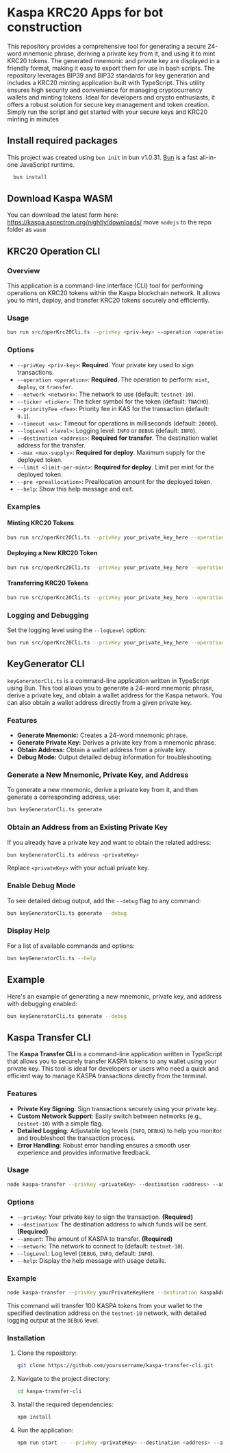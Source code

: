 # Kaspa KRC20 Apps for bot construction
This repository provides a comprehensive tool for generating a secure 24-word mnemonic phrase, deriving a private key from it, and using it to mint KRC20 tokens. The generated mnemonic and private key are displayed in a friendly format, making it easy to export them for use in bash scripts. The repository leverages BIP39 and BIP32 standards for key generation and includes a KRC20 minting application built with TypeScript. This utility ensures high security and convenience for managing cryptocurrency wallets and minting tokens. Ideal for developers and crypto enthusiasts, it offers a robust solution for secure key management and token creation. Simply run the script and get started with your secure keys and KRC20 minting in minutes

## Install required packages

This project was created using `bun init` in bun v1.0.31. [Bun](https://bun.sh) is a fast all-in-one JavaScript runtime.
```bash
  bun install
```  

## Download Kaspa WASM
You can download the latest form here: https://kaspa.aspectron.org/nightly/downloads/
move `nodejs` to the repo folder as `wasm`

## KRC20 Operation CLI

### Overview

This application is a command-line interface (CLI) tool for performing operations on KRC20 tokens within the Kaspa blockchain network. It allows you to mint, deploy, and transfer KRC20 tokens securely and efficiently.

### Usage

```bash
bun run src/operKrc20Cli.ts --privKey <priv-key> --operation <operation> [options]
```

### Options

- `--privKey <priv-key>`: **Required**. Your private key used to sign transactions.
- `--operation <operation>`: **Required**. The operation to perform: `mint`, `deploy`, or `transfer`.
- `--network <network>`: The network to use (default: `testnet-10`).
- `--ticker <ticker>`: The ticker symbol for the token (default: `TNACHO`).
- `--priorityFee <fee>`: Priority fee in KAS for the transaction (default: `0.1`).
- `--timeout <ms>`: Timeout for operations in milliseconds (default: `20000`).
- `--logLevel <level>`: Logging level: `INFO` or `DEBUG` (default: `INFO`).
- `--destination <address>`: **Required for transfer**. The destination wallet address for the transfer.
- `--max <max-supply>`: **Required for deploy**. Maximum supply for the deployed token.
- `--limit <limit-per-mint>`: **Required for deploy**. Limit per mint for the deployed token.
- `--pre <preallocation>`: Preallocation amount for the deployed token.
- `--help`: Show this help message and exit.

### Examples

#### Minting KRC20 Tokens

```bash
bun run src/operKrc20Cli.ts --privKey your_private_key_here --operation mint --ticker MYTOKEN
```

#### Deploying a New KRC20 Token

```bash
bun run src/operKrc20Cli.ts --privKey your_private_key_here --operation deploy --max 1000000 --limit 1000 --ticker MYTOKEN
```

#### Transferring KRC20 Tokens

```bash
bun run src/operKrc20Cli.ts --privKey your_private_key_here --operation transfer --destination your_wallet_address_here --ticker MYTOKEN
```

### Logging and Debugging

Set the logging level using the `--logLevel` option:

```bash
bun run src/operKrc20Cli.ts --privKey your_private_key_here --operation mint --logLevel DEBUG
```

## KeyGenerator CLI

`keyGeneratorCli.ts` is a command-line application written in TypeScript using Bun. This tool allows you to generate a 24-word mnemonic phrase, derive a private key, and obtain a wallet address for the Kaspa network. You can also obtain a wallet address directly from a given private key.

### Features

- **Generate Mnemonic:** Creates a 24-word mnemonic phrase.
- **Generate Private Key:** Derives a private key from a mnemonic phrase.
- **Obtain Address:** Obtain a wallet address from a private key.
- **Debug Mode:** Output detailed debug information for troubleshooting.


### Generate a New Mnemonic, Private Key, and Address

To generate a new mnemonic, derive a private key from it, and then generate a corresponding address, use:

```bash
bun keyGeneratorCli.ts generate
```

### Obtain an Address from an Existing Private Key

If you already have a private key and want to obtain the related address:

```bash
bun keyGeneratorCli.ts address <privateKey>
```

Replace `<privateKey>` with your actual private key.

### Enable Debug Mode

To see detailed debug output, add the `--debug` flag to any command:

```bash
bun keyGeneratorCli.ts generate --debug
```

### Display Help

For a list of available commands and options:

```bash
bun keyGeneratorCli.ts --help
```

## Example

Here's an example of generating a new mnemonic, private key, and address with debugging enabled:

```bash
bun keyGeneratorCli.ts generate --debug
```

## Kaspa Transfer CLI

The **Kaspa Transfer CLI** is a command-line application written in TypeScript that allows you to securely transfer KASPA tokens to any wallet using your private key. This tool is ideal for developers or users who need a quick and efficient way to manage KASPA transactions directly from the terminal.

### Features

- **Private Key Signing**: Sign transactions securely using your private key.
- **Custom Network Support**: Easily switch between networks (e.g., `testnet-10`) with a simple flag.
- **Detailed Logging**: Adjustable log levels (`INFO`, `DEBUG`) to help you monitor and troubleshoot the transaction process.
- **Error Handling**: Robust error handling ensures a smooth user experience and provides informative feedback.

### Usage

```bash
node kaspa-transfer --privKey <privateKey> --destination <address> --amount <amount> [options]
```

### Options

- `--privKey`: Your private key to sign the transaction. **(Required)**
- `--destination`: The destination address to which funds will be sent. **(Required)**
- `--amount`: The amount of KASPA to transfer. **(Required)**
- `--network`: The network to connect to (default: `testnet-10`).
- `--logLevel`: Log level (`DEBUG`, `INFO`, default: `INFO`).
- `--help`: Display the help message with usage details.

### Example

```bash
node kaspa-transfer --privKey yourPrivateKeyHere --destination kaspaAddressHere --amount 100 --network testnet-10 --logLevel DEBUG
```

This command will transfer 100 KASPA tokens from your wallet to the specified destination address on the `testnet-10` network, with detailed logging output at the `DEBUG` level.

### Installation

1. Clone the repository:
    ```bash
    git clone https://github.com/yourusername/kaspa-transfer-cli.git
    ```
2. Navigate to the project directory:
    ```bash
    cd kaspa-transfer-cli
    ```
3. Install the required dependencies:
    ```bash
    npm install
    ```
4. Run the application:
    ```bash
    npm run start -- --privKey <privateKey> --destination <address> --amount <amount> [options]
    ```
